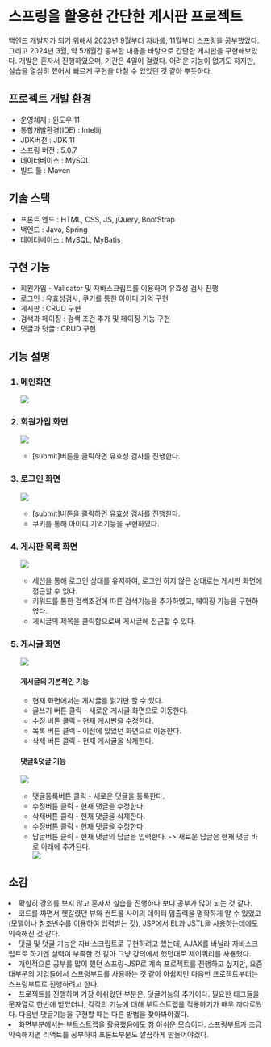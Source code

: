 <h1>스프링을 활용한 간단한 게시판 프로젝트</h1>
  백엔드 개발자가 되기 위해서 2023년 9월부터 자바를, 11월부터 스프링을 공부했었다. 그리고 2024년 3월, 약 5개월간 공부한 내용을 바탕으로 간단한 게시판을 구현해보았다.
  개발은 혼자서 진행하였으며, 기간은 4일이 걸렸다. 어려운 기능이 없기도 하지만, 실습을 열심히 했어서 빠르게 구현을 마칠 수 있었던 것 같아 뿌듯하다.
  <h2>프로젝트 개발 환경</h2>
  <ul>
    <li>운영체제 : 윈도우 11</li>
    <li>통합개발환경(IDE) : Intellij</li>
    <li>JDK버전 : JDK 11</li>
    <li>스프링 버전 : 5.0.7</li>
    <li>데이터베이스 : MySQL</li>
    <li>빌드 툴 : Maven</li>
  </ul>
  <h2>기술 스택</h2>
  <ul>
    <li>프론트 엔드 : HTML, CSS, JS, jQuery, BootStrap</li>
    <li>백엔드 : Java, Spring</li>
    <li>데이터베이스 : MySQL, MyBatis</li>
  </ul>
  <h2>구현 기능</h2>
  <ul>
    <li>회원가입 - Validator 및 자바스크립트를 이용하여 유효성 검사 진행</li>
    <li>로그인 : 유효성검사, 쿠키를 통한 아이디 기억 구현</li>
    <li>게시판 : CRUD 구현</li>
    <li>검색과 페이징 : 검색 조건 추가 및 페이징 기능 구현</li>
    <li>댓글과 덧글 : CRUD 구현</li>
  </ul>
    <h2>기능 설명</h2>
    <ol>
      <h3><li>메인화면</li></h3>
      <img src="https://github.com/DevelopIsHobby/MyPortfolio/assets/107912101/ec5062e3-2355-43ab-8f68-4caa758e586d">
      <h3><li>회원가입 화면</li></h3>
      <img src="https://github.com/DevelopIsHobby/MyPortfolio/assets/107912101/0cfaae48-2b2f-4c47-acd9-fde322ccc54a">
      <ul><li>[submit]버튼을 클릭하면 유효성 검사를 진행한다.</li></ul>      
      <h3><li>로그인 화면</li></h3>
      <img src="https://github.com/DevelopIsHobby/MyPortfolio/assets/107912101/ef1647b1-b35a-452d-9ec6-550dd9c024e2">
      <ul>
        <li>[submit]버튼을 클릭하면 유효성 검사를 진행한다.</li>
        <li>쿠키를 통해 아이디 기억기능을 구현하였다.</li>
      </ul> 
      <h3><li>게시판 목록 화면</li></h3>
      <img src="https://github.com/DevelopIsHobby/MyPortfolio/assets/107912101/d403617b-b5bf-46fa-86f6-7a9c411c7c88">
      <ul>
        <li>세션을 통해 로그인 상태를 유지하여, 로그인 하지 않은 상태로는 게시판 화면에 접근할 수 없다.</li>
        <li>키워드를 통한 검색조건에 따른 검색기능을 추가하였고, 페이징 기능을 구현하였다.</li>
        <li>게시글의 제목을 클릭함으로써 게시글에 접근할 수 있다.</li>
      </ul>
      <h3><li>게시글 화면</li></h3>
      <img src="https://github.com/DevelopIsHobby/MyPortfolio/assets/107912101/6a424dd1-dfd4-4b54-b00a-c70a81f2e80d">
      <h4>게시글의 기본적인 기능</h4>
        <ul>
          <li>현재 화면에서는 게시글을 읽기만 할 수 있다.</li>
          <li>글쓰기 버튼 클릭 - 새로운 게시글 화면으로 이동한다.</li>
          <li>수정 버튼 클릭 - 현재 게시판을 수정한다.</li>
          <li>목록 버튼 클릭 - 이전에 있었던 화면으로 이동한다.</li>
          <li>삭제 버튼 클릭 - 현재 게시글을 삭제한다.</li>
        </ul>
        <h4>댓글&덧글 기능</h4>
        <img src="https://github.com/DevelopIsHobby/MyPortfolio/assets/107912101/087983b1-571a-43d9-b501-fbda3674d4fa">
        <ul>
          <li>댓글등록버튼 클릭 - 새로운 댓글을 등록한다.</li>
          <li>수정버튼 클릭 - 현재 댓글을 수정한다.</li>
          <li>삭제버튼 클릭 - 현재 댓글을 삭제한다.</li>
          <li>수정버튼 클릭 - 현재 댓글을 수정한다.</li>
          <li>답글버튼 클릭 - 현재 댓글의 답글을 입력한다. -> 새로운 답글은 현재 댓글 바로 아래에 추가된다.</li>
          <img src="https://github.com/DevelopIsHobby/MyPortfolio/assets/107912101/51ad69c8-0fac-4069-91bb-f863dd8fc07e">
        </ul>
      </div>
    </ol>
  <h2>소감</h2>
    <li>확실히 강의를 보지 않고 혼자서 실습을 진행하다 보니 공부가 많이 되는 것 같다.</li>
    <li>코드를 짜면서 헷갈렸던 뷰와 컨트롤 사이의 데이터 입출력을 명확하게 알 수 있었고(모델이나 참조변수를 이용하여 입력받는 것),
    JSP에서 EL과 JSTL을 사용하는데에도 익숙해진 것 같다.</li>
    <li>댓글 및 덧글 기능은 자바스크립트로 구현하려고 했는데, AJAX를 바닐라 자바스크립트로 하기엔 실력이 부족한 것 같아 그냥 강의에서 했던대로 제이쿼리를 사용했다.</li>
    <li>개인적으론 공부를 많이 했던 스프링-JSP로 계속 프로젝트를 진행하고 싶지만, 요즘 대부분의 기업들에서 스프링부트를 사용하는 것 같아 아쉽지만 다음번 프로젝트부터는 스프링부트로 진행하려고 한다.</li>
    <li>프로젝트를 진행하며 가장 아쉬웠던 부분은, 덧글기능의 추가이다. 필요한 태그들을 문자열로 한번에 받았더니, 각각의 기능에 대해 부트스트랩을 적용하기가 매우 까다로웠다. 다음번 댓글기능을 구현할 때는 다른 방법을 찾아봐야겠다.</li>
    <li>화면부분에서는 부트스트랩을 활용했음에도 참 아쉬운 모습이다. 스프링부트가 조금 익숙해지면 리액트를 공부하여 프론트부분도 깔끔하게 만들어야겠다.</li>
